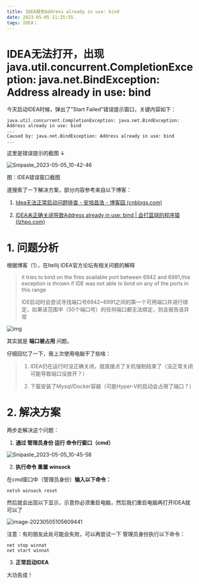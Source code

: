```yaml
---
title: IDEA报告Address already in use: bind
date: 2023-05-05 11:25:55
tags: IDEA；
---
```


# 

# IDEA无法打开，出现java.util.concurrent.CompletionException: java.net.BindException: Address already in use: bind

今天启动IDEA时候，弹出了"Start Failed"错误提示窗口，关键内容如下：

```
java.util.concurrent.CompletionException: java.net.BindException: Address already in use: bind
...
Caused by: java.net.BindException: Address already in use: bind
...
```

这里是错误提示的截图 ↓ 

![Snipaste_2023-05-05_10-42-46](Snipaste_2023-05-05_10-42-46.jpg)

图：IDEA错误窗口截图



遂搜索了一下解决方案，部分内容参考来自以下博客：

1. [Idea无法正常启动问题排查 - 安培昌浩 - 博客园 (cnblogs.com)](https://www.cnblogs.com/masahiro/p/16080670.html)

2. [IDEA未正确关闭导致Address already in use: bind | 会打篮球的程序猿 (lzhpo.com)](http://www.lzhpo.com/article/165)



# 1. 问题分析

根据博客（1），在Itellij IDEA官方论坛有相关问题的解释

>it tries to bind on the fires available port between 6942 and 6991,this exception is thrown if IDE was not able to bind on any of the ports in this range
>
>IDE启动时会尝试寻找端口号6942~6991之间的第一个可用端口并进行绑定，如果该范围中（50个端口号）的任何端口都无法绑定，则会报告该异常

![img](https://img2022.cnblogs.com/blog/1564514/202203/1564514-20220331102930137-1814988376.png)

其实就是 **端口被占用** 问题。

仔细回忆了一下，我上次使用电脑干了些啥：

> 1. IDEA仍在运行时没正确关闭，就直接点了关机强制结束了（没正常关闭可能导致端口没放开？）
>
> 2. 下载安装了Mysql/Docker容器（可能Hyper-V的启动会占用了端口？）





# 2. 解决方案

两步走解决这个问题：

1. **通过 管理员身份 运行 命令行窗口（cmd）**

![Snipaste_2023-05-05_10-45-58](Snipaste_2023-05-05_10-45-58.jpg)

2. **执行命令 重置 winsock**

在cmd窗口中（管理员身份）**输入以下命令：**

```
netsh winsock reset
```

然后就会出现以下显示，示意你必须重启电脑，然后我们重启电脑再打开IDEA就可以了

![image-20230505105609441](image-20230505105609441.png)



注意：有的朋友此处可能会失败，可以再尝试一下 管理员身份执行以下命令：

```
net stop winnat
net start winnat
```



3. **正常启动IDEA**

大功告成！